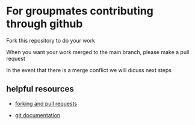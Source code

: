 # For groupmates contributing through github 

Fork this repository to do your work

When you want your work merged to the main branch, please make a pull request

In the event that there is a merge conflict we will dicuss next steps

## helpful resources 

- [forking and pull requests](https://www.youtube.com/watch?v=_NrSWLQsDL4&t=609s)

- [git documentation](https://git-scm.com/doc)
